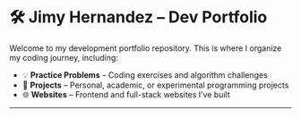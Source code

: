 # 🛠️ Jimy Hernandez – Dev Portfolio

Welcome to my development portfolio repository. This is where I organize my coding journey, including:

- 💡 **Practice Problems** – Coding exercises and algorithm challenges
- 🚧 **Projects** – Personal, academic, or experimental programming projects
- 🌐 **Websites** – Frontend and full-stack websites I’ve built

---